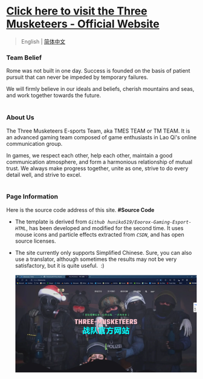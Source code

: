 # [ Click here to visit the Three Musketeers - Official Website ](https://tmes.eu.org/)

> English | [简体中文](README_CN.md) <br>

### Team Belief
Rome was not built in one day. Success is founded on the basis of patient pursuit that can never be impeded by temporary failures. <br><p></p>We will firmly believe in our ideals and beliefs, cherish mountains and seas, and work together towards the future.<br><br>


### About Us
The Three Musketeers E-sports Team, aka TMES TEAM or TM TEAM. It is an advanced gaming team composed of game enthusiasts in Lao Qi's online communication group.<br><p></p>In games, we respect each other, help each other, maintain a good communication atmosphere, and form a harmonious relationship of mutual trust. We always make progress together, unite as one, strive to do every detail well, and strive to excel.<br><br>


### Page Information
Here is the source code address of this site.  <b> #Source Code</b><br>

- The template is derived from <i>`Github huniko519/Eoorox-Gaming-Esport-HTML`</i>, has been developed and modified for the second time. It uses mouse icons and particle effects extracted from <i>`CSDN`</i>, and has open source licenses.<br>

-  The site currently only supports Simplified Chinese. Sure, you can also use a translator, although sometimes the results may not be very satisfactory, but it is quite useful. &nbsp;:)<br><br>
[![Index Preview](img/blog/inner_b1.webp "Index")](https://tmes.eu.org/)
